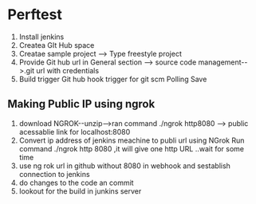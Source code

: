 # Perftest
1. Install jenkins
2. Createa GIt Hub space
3. Creatae sample project --> Type freestyle project
4. Provide Git hub url in General section --> source code management-->.git url with credentials
5. Build trigger Git hub hook trigger for git scm Polling
Save

## Making Public IP using ngrok
1. download NGROK--unzip-->ran command ./ngrok http8080 --> public acessablie link for localhost:8080
2. Convert ip address of jenkins meachine to publi url using NGrok
Run command ./ngrok http 8080 ,it will give one http URL ..wait for some time
3. use ng rok url in github without 8080 in webhook and sestablish connection to jenkins
4. do changes to the code an commit
5. lookout for the build in junkins server

